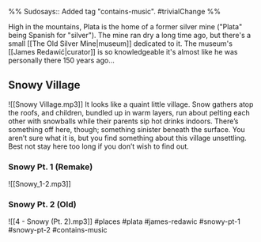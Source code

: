 %%
Sudosays:: Added tag "contains-music".
#trivialChange 
%%

High in the mountains, Plata is the home of a former silver mine ("Plata" being Spanish for "silver"). The mine ran dry a long time ago, but there's a small [[The Old Silver Mine|museum]] dedicated to it. The museum's [[James Redawić|curator]] is so knowledgeable it's almost like he was personally there 150 years ago...

## Snowy Village
![[Snowy Village.mp3]]
It looks like a quaint little village. Snow gathers atop the roofs, and children, bundled up in warm layers, run about pelting each other with snowballs while their parents sip hot drinks indoors. There’s something off here, though; something sinister beneath the surface. You aren’t sure what it is, but you find something about this village unsettling. Best not stay here too long if you don’t wish to find out.

### Snowy Pt. 1 (Remake)
![[Snowy_1-2.mp3]]

### Snowy Pt. 2 (Old)
![[4 - Snowy (Pt. 2).mp3]]
#places #plata #james-redawic #snowy-pt-1 #snowy-pt-2 #contains-music 
